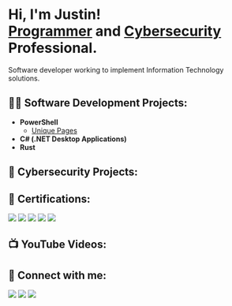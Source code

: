 <h1>Hi, I'm Justin! <br/><a href="https://github.com/JHalstead">Programmer</a> and <a href="https://www.linkedin.com/in/justin-halstead-9a1444215/">Cybersecurity</a> Professional.</h1>
<!-- , <a href="https://www.youtube.com/channel/UCep_-5jswA7cPeYDspGGwqA">YouTuber</a> -->

Software developer working to implement Information Technology solutions. 

<h2>👨‍💻 Software Development Projects:</h2>

- <b>PowerShell</b><br/>
  - [Unique Pages](https://github.com/JHalstead/UniquePage) <br/>
  <!-- - [Tutorial: Windows Eventlog](https://www.youtube.com/channel/UCep_-5jswA7cPeYDspGGwqA) -->
- <b>C# (.NET Desktop Applications)</b><br/>
- <b>Rust</b><br/>

<h2>🔭 Cybersecurity Projects:</h2>

<h2>📄 Certifications:</h2>

<div>
<img src="https://img.shields.io/badge/-A%2B-4D4D4D?&style=for-the-badge&logo=CompTIA&logoColor=white" />
<img src="https://img.shields.io/badge/-Network%2B-007ACC?&style=for-the-badge&logo=CompTIA&logoColor=white" />
<img src="https://img.shields.io/badge/-Security%2B-FF0000?&style=for-the-badge&logo=CompTIA&logoColor=white" />
<img src="https://img.shields.io/badge/-CySA%2B-006400?&style=for-the-badge&logo=CompTIA&logoColor=white" />
<img src="https://img.shields.io/badge/-PenTest%2B-000080?&style=for-the-badge&logo=CompTIA&logoColor=white" />
</div>

<h2>📺 YouTube Videos:</h2>

<h2> 🤳 Connect with me:</h2>

<a href="https://www.linkedin.com/in/justin-halstead-9a1444215/"><img src="https://img.shields.io/badge/-LinkedIn-0072b1?&style=for-the-badge&logo=linkedin&logoColor=white" /></a>
<a href="https://www.youtube.com/channel/UCep_-5jswA7cPeYDspGGwqA"><img src="https://img.shields.io/badge/-YouTube-FF0000?&style=for-the-badge&logo=youtube&logoColor=white" /></a>
<a href="https://x.com/jhalstead"><img src="https://img.shields.io/badge/-Twitter-1D9BF0?&style=for-the-badge&logo=twitter&logoColor=white" /></a>

<!--
**JHalstead/JHalstead** is a ✨ _special_ ✨ repository because its `README.md` (this file) appears on your GitHub profile.

Here are some ideas to get you started:

- 🔭 I’m currently working on ...
- 🌱 I’m currently learning ...
- 👯 I’m looking to collaborate on ...
- 🤔 I’m looking for help with ...
- 💬 Ask me about ...
- 📫 How to reach me: ...
- ⚡ Fun fact: ...
-->
